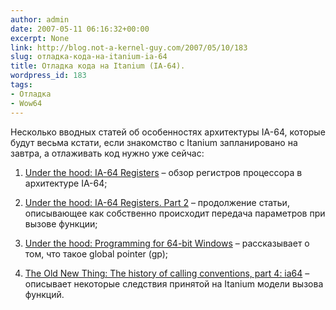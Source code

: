 ```yaml
---
author: admin
date: 2007-05-11 06:16:32+00:00
excerpt: None
link: http://blog.not-a-kernel-guy.com/2007/05/10/183
slug: отладка-кода-на-itanium-ia-64
title: Отладка кода на Itanium (IA-64).
wordpress_id: 183
tags:
- Отладка
- Wow64
---
```


Несколько вводных статей об особенностях архитектуры IA-64, которые будут весьма кстати, если знакомство с Itanium запланировано на завтра, а отлаживать код нужно уже сейчас:

  1. [Under the hood: IA-64 Registers](http://msdn.microsoft.com/msdnmag/issues/01/06/hood/default.aspx) – обзор регистров процессора в архитектуре IA-64;

  2. [Under the hood: IA-64 Registers. Part 2](http://msdn.microsoft.com/msdnmag/issues/01/07/hood/) – продолжение статьи, описывающее как собственно происходит передача параметров при вызове функции;

  3. [Under the hood: Programming for 64-bit Windows](http://msdn.microsoft.com/msdnmag/issues/1100/hood/) – рассказывает  о том, что такое global pointer (gp);

  4. [The Old New Thing: The history of calling conventions, part 4: ia64](http://blogs.msdn.com/oldnewthing/archive/2004/01/13/58199.aspx) – описывает некоторые следствия принятой на Itanium модели вызова функций.
